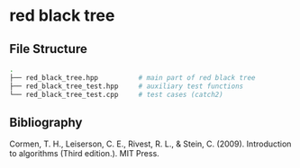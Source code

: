 # red black tree

## File Structure

```bash
.
├── red_black_tree.hpp          # main part of red black tree
├── red_black_tree_test.hpp     # auxiliary test functions
└── red_black_tree_test.cpp     # test cases (catch2)
```

## Bibliography

Cormen, T. H., Leiserson, C. E., Rivest, R. L., & Stein, C. (2009). Introduction to algorithms  (Third edition.). MIT Press.
